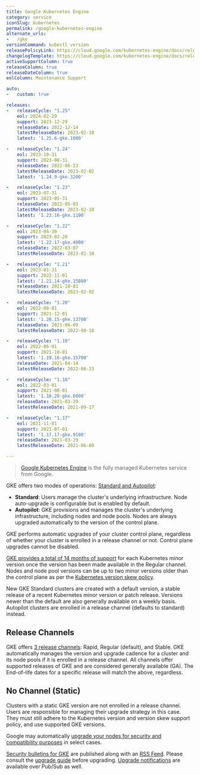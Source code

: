 ```yaml
---
title: Google Kubernetes Engine
category: service
iconSlug: kubernetes
permalink: /google-kubernetes-engine
alternate_urls:
-   /gke
versionCommand: kubectl version
releasePolicyLink: https://cloud.google.com/kubernetes-engine/docs/release-schedule
changelogTemplate: https://cloud.google.com/kubernetes-engine/docs/release-notes-nochannel
activeSupportColumn: true
releaseColumn: true
releaseDateColumn: true
eolColumn: Maintenance Support

auto:
-   custom: true

releases:
-   releaseCycle: "1.25"
    eol: 2024-02-29
    support: 2023-12-29
    releaseDate: 2022-12-14
    latestReleaseDate: 2023-02-10
    latest: '1.25.6-gke.1000'

-   releaseCycle: "1.24"
    eol: 2023-10-31
    support: 2023-08-31
    releaseDate: 2022-06-23
    latestReleaseDate: 2023-02-02
    latest: '1.24.9-gke.3200'

-   releaseCycle: "1.23"
    eol: 2023-07-31
    support: 2023-05-31
    releaseDate: 2022-05-03
    latestReleaseDate: 2023-02-10
    latest: '1.23.16-gke.1100'

-   releaseCycle: "1.22"
    eol: 2023-04-30
    support: 2023-02-28
    latest: '1.22.17-gke.4000'
    releaseDate: 2022-03-07
    latestReleaseDate: 2023-02-10

-   releaseCycle: "1.21"
    eol: 2023-01-31
    support: 2022-11-01
    latest: '1.21.14-gke.15800'
    releaseDate: 2021-10-01
    latestReleaseDate: 2023-02-02

-   releaseCycle: "1.20"
    eol: 2022-08-01
    support: 2021-12-01
    latest: '1.20.15-gke.13700'
    releaseDate: 2021-06-09
    latestReleaseDate: 2022-08-18

-   releaseCycle: "1.19"
    eol: 2022-06-01
    support: 2021-10-01
    latest: '1.19.16-gke.15700'
    releaseDate: 2021-04-14
    latestReleaseDate: 2022-06-23

-   releaseCycle: "1.18"
    eol: 2022-03-01
    support: 2021-08-01
    latest: '1.18.20-gke.6000'
    releaseDate: 2021-03-29
    latestReleaseDate: 2021-09-17

-   releaseCycle: "1.17"
    eol: 2021-11-01
    support: 2021-07-01
    latest: '1.17.17-gke.9100'
    releaseDate: 2021-03-29
    latestReleaseDate: 2021-06-09

---
```


> [Google Kubernetes Engine](https://cloud.google.com/kubernetes-engine) is the fully managed
> Kubernetes service from Google.

GKE offers two modes of operations:
[Standard and Autopilot](https://cloud.google.com/kubernetes-engine/docs/concepts/autopilot-overview#comparison "Comparing Autopilot and Standard modes at GKE Docs"):

- **Standard**: Users manage the cluster's underlying infrastructure. Node auto-upgrade is
  configurable but is enabled by default.
- **Autopilot**: GKE provisions and manages the cluster's underlying infrastructure, including nodes
  and node pools. Nodes are always upgraded automatically to the version of the control plane.

GKE performs automatic upgrades of your cluster control plane, regardless of whether your cluster is
enrolled in a release channel or not. Control plane upgrades cannot be disabled.

[GKE provides a total of 14 months of support](https://cloud.google.com/kubernetes-engine/versioning "GKE versioning and support")
for each Kubernetes minor version once the version has been made available in the Regular channel.
Nodes and node pool versions can be up to two minor versions older than the control plane as per the
[Kubernetes version skew policy](https://kubernetes.io/releases/version-skew-policy/).

New GKE Standard clusters are created with a default version,
a stable release of a recent Kubernetes minor version or patch release.
Versions newer than the default are also generally available on a weekly basis.
Autopilot clusters are enrolled in a release channel (defaults to standard) instead.

## Release Channels

GKE offers [3 release channels](https://cloud.google.com/kubernetes-engine/docs/concepts/release-channels "Release channels documentation on GKE Docs"):
Rapid, Regular (default), and Stable. GKE automatically manages the version and upgrade cadence for
a cluster and its node pools if it is enrolled in a release channel. All channels offer supported
releases of GKE and are considered generally available (GA). The End-of-life dates for a specific
release will match the above, regardless.

## No Channel (Static)

Clusters with a static GKE version are not enrolled in a release channel. Users are responsible for
managing their upgrade strategy in this case. They must still adhere to the Kubernetes version and
version skew support policy, and use supported GKE versions.

Google may automatically [upgrade your nodes for security and compatibility purposes](https://cloud.google.com/kubernetes-engine/upgrades#automatic_node_upgrades_for_security_and_compatibility "Requirements for GKE force upgrades")
in select cases.

[Security bulletins for GKE](https://cloud.google.com/anthos/clusters/docs/security-bulletins) are
published along with an [RSS Feed](https://cloud.google.com/feeds/anthos-gke-security-bulletins.xml "RSS Feed for Security Bulletins for GKE").
Please consult the [upgrade guide](https://cloud.google.com/kubernetes-engine/upgrades "Upgrade documentation for GKE")
before upgrading. [Upgrade notifications](https://cloud.google.com/kubernetes-engine/docs/concepts/cluster-notifications)
are available over Pub/Sub as well.
